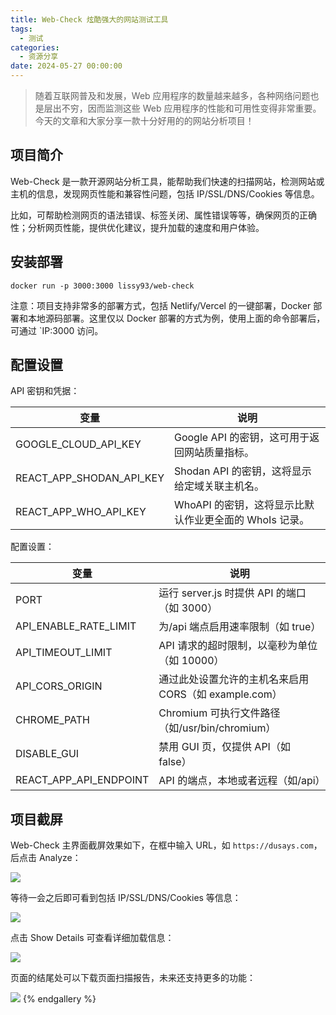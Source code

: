 ```yaml
---
title: Web-Check 炫酷强大的网站测试工具
tags:
  - 测试
categories:
  - 资源分享
date: 2024-05-27 00:00:00
---
```


> 随着互联网普及和发展，Web 应用程序的数量越来越多，各种网络问题也是层出不穷，因而监测这些 Web 应用程序的性能和可用性变得非常重要。今天的文章和大家分享一款十分好用的的网站分析项目！

<!-- more -->

## 项目简介

Web-Check 是一款开源网站分析工具，能帮助我们快速的扫描网站，检测网站或主机的信息，发现网页性能和兼容性问题，包括 IP/SSL/DNS/Cookies 等信息。

比如，可帮助检测网页的语法错误、标签关闭、属性错误等等，确保网页的正确性；分析网页性能，提供优化建议，提升加载的速度和用户体验。

## 安装部署

```
docker run -p 3000:3000 lissy93/web-check
```

注意：项目支持非常多的部署方式，包括 Netlify/Vercel 的一键部署，Docker 部署和本地源码部署。这里仅以 Docker 部署的方式为例，使用上面的命令部署后，可通过 `IP:3000 访问。

## 配置设置

API 密钥和凭据：

| 变量 | 说明 |
| - | - |
| GOOGLE_CLOUD_API_KEY | Google API 的密钥，这可用于返回网站质量指标。 |
| REACT_APP_SHODAN_API_KEY | Shodan API 的密钥，这将显示给定域关联主机名。 |
| REACT_APP_WHO_API_KEY | WhoAPI 的密钥，这将显示比默认作业更全面的 WhoIs 记录。 |

配置设置：

| 变量 | 说明 |
| - | - |
| PORT | 运行 server.js 时提供 API 的端口（如 3000） |
| API_ENABLE_RATE_LIMIT | 为/api 端点启用速率限制（如 true） |
| API_TIMEOUT_LIMIT | API 请求的超时限制，以毫秒为单位（如 10000） |
| API_CORS_ORIGIN | 通过此处设置允许的主机名来启用 CORS（如 example.com） |
| CHROME_PATH | Chromium 可执行文件路径（如/usr/bin/chromium） |
| DISABLE_GUI | 禁用 GUI 页，仅提供 API（如 false） |
| REACT_APP_API_ENDPOINT | API 的端点，本地或者远程（如/api） |

## 项目截屏

Web-Check 主界面截屏效果如下，在框中输入 URL，如 `https://dusays.com`，后点击 Analyze：

![](https://cdn.dusays.com/2024/05/711-1.jpg)

等待一会之后即可看到包括 IP/SSL/DNS/Cookies 等信息：

![](https://cdn.dusays.com/2024/05/711-2.jpg)

点击 Show Details 可查看详细加载信息：

![](https://cdn.dusays.com/2024/05/711-3.jpg)

页面的结尾处可以下载页面扫描报告，未来还支持更多的功能：

![](https://cdn.dusays.com/2024/05/711-4.jpg)
{% endgallery %}